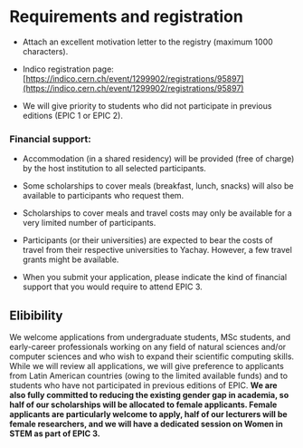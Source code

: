 # Requirements and registration

 * Attach an excellent motivation letter to the registry (maximum 1000 characters).
   
 * Indico registration page: [https://indico.cern.ch/event/1299902/registrations/95897](https://indico.cern.ch/event/1299902/registrations/95897)
   
 * We will give priority to students who did not participate in previous editions (EPIC 1 or EPIC 2).

### Financial support:
 
 * Accommodation (in a shared residency) will be provided (free of charge) by the host institution to all selected participants.

 * Some scholarships to cover meals (breakfast, lunch, snacks) will also be available to participants who request them.
 
 * Scholarships to cover meals and travel costs may only be available for a very limited number of participants.
   
 * Participants (or their universities) are expected to bear the costs of travel from their respective universities to Yachay. However, a few travel grants might be available.

 * When you submit your application, please indicate the kind of financial support that you would require to attend EPIC 3.

## Elibibility
We welcome applications from undergraduate students, MSc students, and early-career professionals working on any field of natural sciences and/or computer sciences and who wish to expand their scientific computing skills. While we will review all applications, we will give preference to applicants from Latin American countries (owing to the limited available funds) and to students who have not participated in previous editions of EPIC. **We are also fully committed to reducing the existing gender gap in academia, so half of our scholarships will be allocated to female applicants. Female applicants are particularly welcome to apply, half of our lecturers will be female researchers, and we will have a dedicated session on Women in STEM as part of EPIC 3.**
